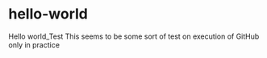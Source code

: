 # hello-world
Hello world_Test
This seems to be some sort of test on execution of GitHub
only in practice

